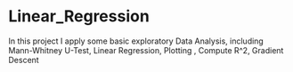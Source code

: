 Linear_Regression
=================

In  this project I apply some basic exploratory Data Analysis, including Mann-Whitney U-Test, Linear Regression, Plotting , Compute R^2,  Gradient Descent
